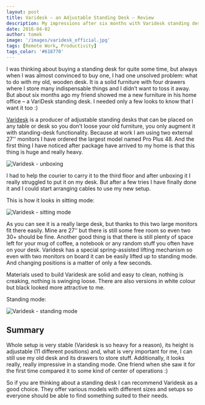 ```yaml
---
layout: post
title: Varidesk – an Adjustable Standing Desk – Review
description: My impressions after six months with Varidesk standing desk
date: 2016-04-02
author: tomek
image: '/images/varidesk_official.jpg'
tags: [Remote Work, Productivity]
tags_color: '#618770'
---
```


I was thinking about buying a standing desk for quite some time, but always when I was almost convinced to buy one, 
I had one unsolved problem: what to do with my old, wooden desk. It is a solid furniture with four drawers 
where I store many indispensable things and I didn’t want to toss it away. But about six months ago my friend 
showed me a new furniture in his home office – a VariDesk standing desk. I needed only a few looks to know that 
I want it too :) 

[Varidesk](http://www.varidesk.com/) is a producer of adjustable standing desks that can be placed on any table or
desk so you don’t loose your old furniture, you only augment it with standing-desk functionality. Because at work
I am using two external 27'' monitors I have ordered the largest model named Pro Plus 48. And the first thing I have 
noticed after package have arrived to my home is that this thing is huge and really heavy.

![Varidesk - unboxing]({{site.baseurl}}/images/varidesk_box.jpg)

I had to help the courier to carry it to the third floor and after unboxing it I really struggled to put it on my desk. 
But after a few tries I have finally done it and I could start arranging cables to use my new setup.

This is how it looks in sitting mode:

![Varidesk - sitting mode]({{site.baseurl}}/images/varidesk_sitting.jpg)

As you can see it is a really large desk, but thanks to this two large monitors fit there easily. Mine are 27’’ 
but there is still some free room so even two 30+ should be fine. Another good thing is that there is still plenty 
of space left for your mug of coffee, a notebook or any random stuff you often have on your desk. Varidesk has 
a special spring-assisted lifting mechanism so even with two monitors on board it can be easily lifted up to 
standing mode. And changing positions is a matter of only a few seconds.

Materials used to build Varidesk are solid and easy to clean, nothing is creaking, nothing is swinging loose. 
There are also versions in white colour but black looked more attractive to me.

Standing mode:

![Varidesk - standing mode]({{site.baseurl}}/images/varidesk_standing.jpg)

## Summary
Whole setup is very stable (Varidesk is so heavy for a reason), its height is adjustable (11 different positions) 
and, what is very important for me, I can still use my old desk and its drawers to store stuff. Additionally, 
it looks really, really impressive in a standing mode. One friend when she saw it for the first time compared 
it to some kind of center of operations :)

So if you are thinking about a standing desk I can recommend Varidesk as a good choice. They offer various models 
with different sizes and setups so everyone should be able to find something suited to their needs.